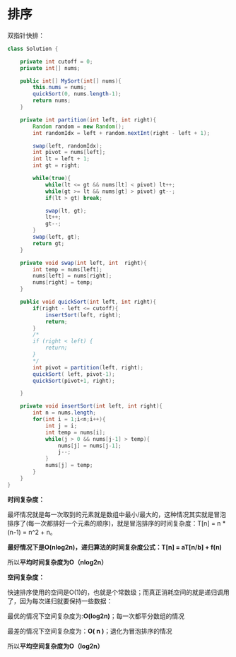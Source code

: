 # 排序

双指针快排：

```java
class Solution {

    private int cutoff = 0;
    private int[] nums;

    public int[] MySort(int[] nums){
        this.nums = nums;
        quickSort(0, nums.length-1);
        return nums;
    }

    private int partition(int left, int right){
        Random random = new Random();
        int randomIdx = left + random.nextInt(right - left + 1);

        swap(left, randomIdx);
        int pivot = nums[left];
        int lt = left + 1;
        int gt = right;

        while(true){
            while(lt <= gt && nums[lt] < pivot) lt++;
            while(gt >= lt && nums[gt] > pivot) gt--;
            if(lt > gt) break;

            swap(lt, gt);
            lt++;
            gt--;
        }
        swap(left, gt);
        return gt;
    }

    private void swap(int left, int  right){
        int temp = nums[left];
        nums[left] = nums[right];
        nums[right] = temp;
    }

    public void quickSort(int left, int right){
        if(right - left <= cutoff){
            insertSort(left, right);
            return;
        }
        /*
        if (right < left) {
        	return;
        }
        */
        int pivot = partition(left, right);
        quickSort( left, pivot-1);
        quickSort(pivot+1, right);

    }

    private void insertSort(int left, int right){
        int n = nums.length;
        for(int i = 1;i<n;i++){
            int j = i;
            int temp = nums[i];
            while(j > 0 && nums[j-1] > temp){
                nums[j] = nums[j-1];
                j--;
            }
            nums[j] = temp;
        }
    }
}

```

**时间复杂度：**

最坏情况就是每一次取到的元素就是数组中最小/最大的，这种情况其实就是冒泡排序了(每一次都排好一个元素的顺序)，就是冒泡排序的时间复杂度：T[n] = n * (n-1) = n^2 + n。

**最好情况下是O(nlog2n)，递归算法的时间复杂度公式：T[n] = aT[n/b] + f(n)**

所以**平均时间复杂度为O（nlog2n）**

**空间复杂度：**

快速排序使用的空间是O(1)的，也就是个常数级；而真正消耗空间的就是递归调用了，因为每次递归就要保持一些数据：

最优的情况下空间复杂度为:**O(log2n)**；每一次都平分数组的情况

最差的情况下空间复杂度为：**O( n )**；退化为冒泡排序的情况

所以**平均空间复杂度为O（log2n）**

